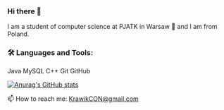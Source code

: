 ### Hi there 👋

I am a student of computer science at PJATK in Warsaw 🚀 and I am from Poland.

### 🛠️ Languages and Tools:

Java MySQL C++ Git GitHub


[![Anurag's GitHub stats](https://github-readme-stats.vercel.app/api?username=Krawik01)](https://github.com/Krawik01/github-readme-stats)


📫 How to reach me: KrawikCON@gmail.com
